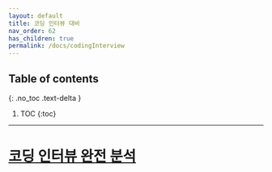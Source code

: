 ```yaml
---
layout: default
title: 코딩 인터뷰 대비
nav_order: 62
has_children: true
permalink: /docs/codingInterview
---
```

## Table of contents
{: .no_toc .text-delta }

1. TOC
{:toc}

---

# **[코딩 인터뷰 완전 분석](https://www.aladin.co.kr/shop/wproduct.aspx?ItemId=115116545)**
